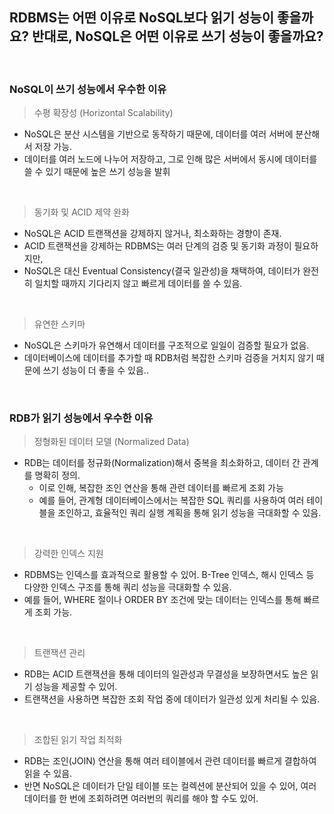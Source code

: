 ## RDBMS는 어떤 이유로 NoSQL보다 읽기 성능이 좋을까요? 반대로, NoSQL은 어떤 이유로 쓰기 성능이 좋을까요?

<br/>

### NoSQL이 쓰기 성능에서 우수한 이유

> 수평 확장성 (Horizontal Scalability)

- NoSQL은 분산 시스템을 기반으로 동작하기 때문에, 데이터를 여러 서버에 분산해서 저장 가능.
- 데이터를 여러 노드에 나누어 저장하고, 그로 인해 많은 서버에서 동시에 데이터를 쓸 수 있기 때문에 높은 쓰기 성능을 발휘

<br/>

> 동기화 및 ACID 제약 완화

- NoSQL은 ACID 트랜잭션을 강제하지 않거나, 최소화하는 경향이 존재.
- ACID 트랜잭션을 강제하는 RDBMS는 여러 단계의 검증 및 동기화 과정이 필요하지만,
- NoSQL은 대신 Eventual Consistency(결국 일관성)을 채택하여, 데이터가 완전히 일치할 때까지 기다리지 않고 빠르게 데이터를 쓸 수 있음.

<br/>

> 유연한 스키마

- NoSQL은 스키마가 유연해서 데이터를 구조적으로 일일이 검증할 필요가 없음.
- 데이터베이스에 데이터를 추가할 때 RDB처럼 복잡한 스키마 검증을 거치지 않기 때문에 쓰기 성능이 더 좋을 수 있음..

<br/>

### RDB가 읽기 성능에서 우수한 이유

> 정형화된 데이터 모델 (Normalized Data)

- RDB는 데이터를 정규화(Normalization)해서 중복을 최소화하고, 데이터 간 관계를 명확히 정의.
    - 이로 인해, 복잡한 조인 연산을 통해 관련 데이터를 빠르게 조회 가능
    - 예를 들어, 관계형 데이터베이스에서는 복잡한 SQL 쿼리를 사용하여 여러 테이블을 조인하고, 효율적인 쿼리 실행 계획을 통해 읽기 성능을 극대화할 수 있음.

<br/>

> 강력한 인덱스 지원

- RDBMS는 인덱스를 효과적으로 활용할 수 있어. B-Tree 인덱스, 해시 인덱스 등 다양한 인덱스 구조를 통해 쿼리 성능을 극대화할 수 있음.
- 예를 들어, WHERE 절이나 ORDER BY 조건에 맞는 데이터는 인덱스를 통해 빠르게 조회 가능.

<br/>

> 트랜잭션 관리

- RDB는 ACID 트랜잭션을 통해 데이터의 일관성과 무결성을 보장하면서도 높은 읽기 성능을 제공할 수 있어.
- 트랜잭션을 사용하면 복잡한 조회 작업 중에 데이터가 일관성 있게 처리될 수 있음.

<br/>

> 조합된 읽기 작업 최적화

- RDB는 조인(JOIN) 연산을 통해 여러 테이블에서 관련 데이터를 빠르게 결합하여 읽을 수 있음.
- 반면 NoSQL은 데이터가 단일 테이블 또는 컬렉션에 분산되어 있을 수 있어, 여러 데이터를 한 번에 조회하려면 여러번의 쿼리를 해야 할 수도 있어.

